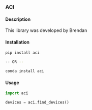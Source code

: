 ### ACI

#### Description

This library was developed by Brendan

#### Installation
```bash
pip install aci

-- OR --

conda install aci
```

#### Usage
```python
import aci

devices = aci.find_devices()
```
